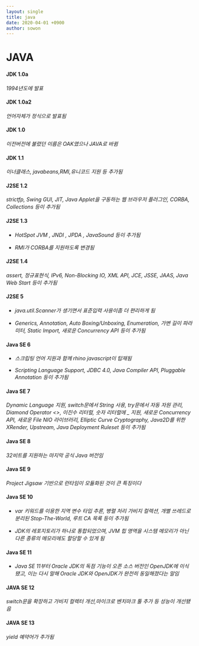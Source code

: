 ```yaml
---
layout: single
title: java
date: 2020-04-01 +0900
author: sowon
---
```


# JAVA

####  JDK 1.0a

*1994년도에 발표*

#### JDK 1.0a2

*언어자체가 정식으로 발표됨*

#### JDK 1.0

*이전버전에 불렸던 이름은 OAK였으나  JAVA로 바뀜*

#### JDK 1.1

*이너클래스, javabeans,RMI,유니코드 지원 등 추가됨*

#### J2SE 1.2

*strictfp, Swing GUI, JIT, Java Applet을 구동하는 웹 브라우저 플러그인, CORBA, Collections 등이 추가됨*  

#### J2SE 1.3

* *HotSpot JVM , JNDI , JPDA , JavaSound 등이 추가됨*

* *RMI가 CORBA를 지원하도록 변경됨*

#### J2SE 1.4

*assert, 정규표현식, IPv6, Non-Blocking IO, XML API, JCE, JSSE, JAAS, Java Web Start 등이 추가됨*

#### J2SE 5

* *java.util.Scanner가 생기면서 표준입력 사용이좀 더 편리하게 됨*

* *Generics, Annotation, Auto Boxing/Unboxing, Enumeration, 가변 길이 파라미터, Static Import, 새로운 Concurrency API 등이 추가됨*

#### Java SE 6

* *스크립팅 언어 지원과 함께 rhino javascript이 탑재됨*

* *Scripting Language Support, JDBC 4.0, Java Compiler API, Pluggable Annotation 등이 추가됨*

####  Java SE 7

*Dynamic Language 지원, switch문에서 String 사용, try문에서 자동 자원 관리, Diamond Operator <>, 이진수 리터럴, 숫자 리터럴에 _ 지원, 새로운 Concurrency API, 새로운 File NIO 라이브러리, Elliptic Curve Cryptography, Java2D를 위한 XRender, Upstream, Java Deployment Ruleset 등이 추가됨*

#### Java SE 8

*32비트를 지원하는 마지막 공식 Java 버전임*

####  Java SE 9

*Project Jigsaw 기반으로 런타임이 모듈화된 것이 큰 특징이다*

#### Java SE 10

* *var 키워드를 이용한 지역 변수 타입 추론, 병렬 처리 가비지 컬렉션, 개별 쓰레드로 분리된 Stop-The-World, 루트 CA 목록 등이 추가됨*

* *JDK의 레포지토리가 하나로 통합되었으며, JVM 힙 영역을 시스템 메모리가 아닌 다른 종류의 메모리에도 할당할 수 있게 됨*

#### Java SE 11

* *Java SE 11부터 Oracle JDK의 독점 기능이 오픈 소스 버전인 OpenJDK에 이식됐고, 이는 다시 말해 Oracle JDK와 OpenJDK가 완전히 동일해졌다는 말임*

#### JAVA SE 12

*switch문을 확장하고 가비지 컬렉터 개선,마이크로 벤치마크 툴 추가 등 성능이 개선됐음*

#### JAVA SE 13

*yield 예약어가 추가됨*

